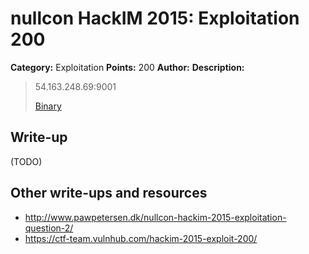 # nullcon HackIM 2015: Exploitation 200

**Category:** Exploitation
**Points:** 200
**Author:**
**Description:**

> 54.163.248.69:9001
>
>	[Binary](sbox.tar.gz)

## Write-up

(TODO)

## Other write-ups and resources

* <http://www.pawpetersen.dk/nullcon-hackim-2015-exploitation-question-2/>
* <https://ctf-team.vulnhub.com/hackim-2015-exploit-200/>
